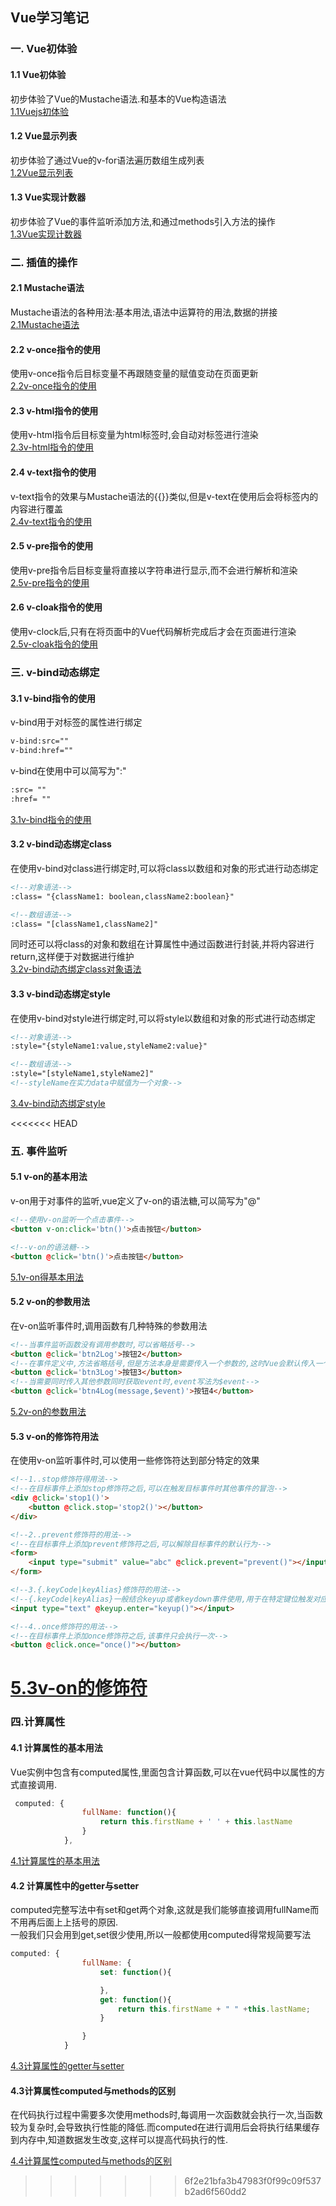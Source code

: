 ## Vue学习笔记

### 一. Vue初体验

#### 1.1 Vue初体验
初步体验了Vue的Mustache语法.和基本的Vue构造语法  
[1.1Vuejs初体验](Vue\1.Vue初体验\1.1Vuejs初体验.html)

#### 1.2 Vue显示列表
初步体验了通过Vue的v-for语法遍历数组生成列表  
[1.2Vue显示列表](Vue\1.Vue初体验\1.2Vue显示列表.html)  

#### 1.3 Vue实现计数器
初步体验了Vue的事件监听添加方法,和通过methods引入方法的操作  
[1.3Vue实现计数器](Vue\1.Vue初体验\1.3Vue实现计数器.html)  

### 二. 插值的操作

#### 2.1 Mustache语法
Mustache语法的各种用法:基本用法,语法中运算符的用法,数据的拼接  
[2.1Mustache语法](Vue\2.插值的操作\2.1Mustache语法.html)  

#### 2.2 v-once指令的使用
使用v-once指令后目标变量不再跟随变量的赋值变动在页面更新  
[2.2v-once指令的使用](Vue\2.插值的操作\2.2v-once指令的使用.html)

#### 2.3 v-html指令的使用
使用v-html指令后目标变量为html标签时,会自动对标签进行渲染  
[2.3v-html指令的使用](Vue\2.插值的操作\2.3v-html指令的使用.html)  

#### 2.4 v-text指令的使用
v-text指令的效果与Mustache语法的{{}}类似,但是v-text在使用后会将标签内的内容进行覆盖  
[2.4v-text指令的使用](Vue\2.插值的操作\2.4v-text指令的使用.html)

#### 2.5 v-pre指令的使用
使用v-pre指令后目标变量将直接以字符串进行显示,而不会进行解析和渲染  
[2.5v-pre指令的使用](Vue\2.插值的操作\2.5v-pre指令的使用.html)

#### 2.6 v-cloak指令的使用
使用v-clock后,只有在将页面中的Vue代码解析完成后才会在页面进行渲染  
[2.5v-cloak指令的使用](Vue\2.插值的操作\2.6v-cloak指令的使用.html)  

### 三. v-bind动态绑定

#### 3.1 v-bind指令的使用
v-bind用于对标签的属性进行绑定  
````HTML
v-bind:src=""
v-bind:href=""
````  
v-bind在使用中可以简写为":"
````HTML
:src= ""
:href= ""
````
[3.1v-bind指令的使用](train\Vue\3.v-bind动态绑定\3.1v-bind指令的使用.html)

#### 3.2 v-bind动态绑定class
在使用v-bind对class进行绑定时,可以将class以数组和对象的形式进行动态绑定  
````HTML
<!--对象语法-->
:class= "{className1: boolean,className2:boolean}"  
````
````HTML
<!--数组语法-->
:class= "[className1,className2]"
````
同时还可以将class的对象和数组在计算属性中通过函数进行封装,并将内容进行return,这样便于对数据进行维护  
[3.2v-bind动态绑定class对象语法](train\Vue\3.v-bind动态绑定\3.2v-bind动态绑定class对象语法.html)

#### 3.3 v-bind动态绑定style
在使用v-bind对style进行绑定时,可以将style以数组和对象的形式进行动态绑定
````HTML
<!--对象语法-->
:style="{styleName1:value,styleName2:value}"
````
````HTML
<!--数组语法-->
:style="[styleName1,styleName2]"
<!--styleName在实力data中赋值为一个对象-->
````
[3.4v-bind动态绑定style](train\Vue\3.v-bind动态绑定\3.4v-bind动态绑定style(对象语法).html)  

<<<<<<< HEAD
### 五. 事件监听

#### 5.1 v-on的基本用法  
v-on用于对事件的监听,vue定义了v-on的语法糖,可以简写为"@"
```` HTML
<!--使用v-on监听一个点击事件-->
<button v-on:click='btn()'>点击按钮</button>

<!--v-on的语法糖-->
<button @click='btn()'>点击按钮</button>
````
[5.1v-on得基本用法](train\Vue\5.事件监听\5.1v-on的基本用法.html)

#### 5.2 v-on的参数用法
在v-on监听事件时,调用函数有几种特殊的参数用法
````HTML
<!--当事件监听函数没有调用参数时,可以省略括号-->
<button @click='btn2Log'>按钮2</button>
<!--在事件定义中,方法省略括号,但是方法本身是需要传入一个参数的,这时Vue会默认传入一个浏览器生成的event事件对象  -->
<button @click='btn3Log'>按钮3</button>
<!--当需要同时传入其他参数同时获取event时,event写法为$event-->
<button @click='btn4Log(message,$event)'>按钮4</button>
````
[5.2v-on的参数用法](train\Vue\5.事件监听\5.2v-on的参数用法.html)  

#### 5.3 v-on的修饰符用法
在使用v-on监听事件时,可以使用一些修饰符达到部分特定的效果
````HTML
<!--1..stop修饰符得用法-->
<!--在目标事件上添加stop修饰符之后,可以在触发目标事件时其他事件的冒泡-->
<div @click='stop1()'>
	<button @click.stop='stop2()'></button>
</div>

<!--2..prevent修饰符的用法-->
<!--在目标事件上添加prevent修饰符之后,可以解除目标事件的默认行为-->
<form>
	<input type="submit" value="abc" @click.prevent="prevent()"></input>
</form>

<!--3.{.keyCode|keyAlias}修饰符的用法-->
<!--{.keyCode|keyAlias}一般结合keyup或者keydown事件使用,用于在特定键位触发对应的事件-->
<input type="text" @keyup.enter="keyup()"></input>

<!--4..once修饰符的用法-->
<!--在目标事件上添加once修饰符之后,该事件只会执行一次-->
<button @click.once="once()"></button>
````

[5.3v-on的修饰符](train\Vue\5.事件监听\5.3v-on的修饰符.html)
=======
### 四.计算属性

#### 4.1 计算属性的基本用法

Vue实例中包含有computed属性,里面包含计算函数,可以在vue代码中以属性的方式直接调用.  
````javascript
 computed: {
                fullName: function(){
                    return this.firstName + ' ' + this.lastName
                }
            },
````
[4.1计算属性的基本用法](Vue\4.计算属性\4.1计算属性的基本用法.html)

#### 4.2 计算属性中的getter与setter

computed完整写法中有set和get两个对象,这就是我们能够直接调用fullName而不用再后面上上括号的原因.  
一般我们只会用到get,set很少使用,所以一般都使用computed得常规简要写法  
````javascript
computed: {
                fullName: {
                    set: function(){

                    },
                    get: function(){
                        return this.firstName + " " +this.lastName;
                    }

                }
            }
````
[4.3计算属性的getter与setter](Vue\4.计算属性\4.3计算属性的getter与setter.html)


#### 4.3计算属性computed与methods的区别

在代码执行过程中需要多次使用methods时,每调用一次函数就会执行一次,当函数较为复杂时,会导致执行性能的降低.而computed在进行调用后会将执行结果缓存到内存中,知道数据发生改变,这样可以提高代码执行的性.  

[4.4计算属性computed与methods的区别](Vue\4.计算属性\4.4计算属性computed与methods的区别.html)
>>>>>>> 6f2e21bfa3b47983f0f99c09f537b2ad6f560dd2

